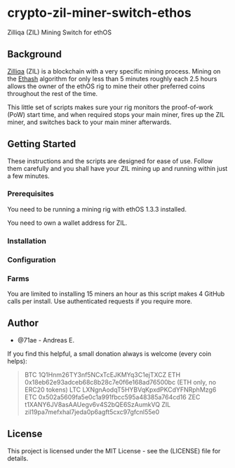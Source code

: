 # crypto-zil-miner-switch-ethos
Zilliqa (ZIL) Mining Switch for ethOS

## Background

[Zilliqa](https://github.com/Zilliqa/Zilliqa) (ZIL) is a blockchain with a
very specific mining process. Mining on the
[Ethash](https://github.com/ethereum/wiki/wiki/Ethash)
algorithm for only less than 5 minutes roughly each 2.5 hours allows the
owner of the ethOS rig to mine their other preferred coins throughout
the rest of the time.

This little set of scripts makes sure your rig monitors the proof-of-work
(PoW) start time, and when required stops your main miner, fires up the
ZIL miner, and switches back to your main miner afterwards.

## Getting Started

These instructions and the scripts are designed for ease of use.
Follow them carefully and you shall have your ZIL mining up and running
within just a few minutes.

### Prerequisites

You need to be running a mining rig with ethOS 1.3.3 installed.

You need to own a wallet address for ZIL.

### Installation


### Configuration


### Farms

You are limited to installing 15 miners an hour as this script makes
4 GitHub calls per install. Use authenticated requests if you require more.

## Author

* @71ae - Andreas E.

If you find this helpful, a small donation always is welcome
(every coin helps):

> BTC 1Q1Hnm26TY3nf5NCxTcEJKMYq3C1ejTXCZ
> ETH 0x18eb62e93adceb68c8b28c7e0f6e168ad76500bc (ETH only, no ERC20 tokens)
> LTC LXNgnAodqT5HYBVqKpxdPKCdYFNRphMzg6
> ETC 0x502a5609fa5e0c1a991fbcc595a48385a764cd16
> ZEC t1XANY6JV8asAAUegv6v4S2bQE6SzAumkVQ
> ZIL zil19pa7mefxhal7jeda0p6agft5cxc97gfcnl55e0

## License

This project is licensed under the MIT License - see the (LICENSE) file
for details.

